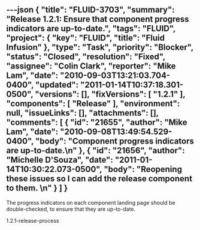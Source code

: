 ---json
{
  "title": "FLUID-3703",
  "summary": "Release 1.2.1: Ensure that component progress indicators are up-to-date.",
  "tags": "FLUID",
  "project": {
    "key": "FLUID",
    "title": "Fluid Infusion"
  },
  "type": "Task",
  "priority": "Blocker",
  "status": "Closed",
  "resolution": "Fixed",
  "assignee": "Colin Clark",
  "reporter": "Mike Lam",
  "date": "2010-09-03T13:21:03.704-0400",
  "updated": "2011-01-14T10:37:18.301-0500",
  "versions": [],
  "fixVersions": [
    "1.2.1"
  ],
  "components": [
    "Release"
  ],
  "environment": null,
  "issueLinks": [],
  "attachments": [],
  "comments": [
    {
      "id": "21655",
      "author": "Mike Lam",
      "date": "2010-09-08T13:49:54.529-0400",
      "body": "Component progress indicators are up-to-date.\n"
    },
    {
      "id": "21656",
      "author": "Michelle D'Souza",
      "date": "2011-01-14T10:30:22.073-0500",
      "body": "Reopening these issues so I can add the release component to them.&#x20;\n"
    }
  ]
}
---
The progress indicators on each component landing page should be double-checked, to ensure that they are up-to-date.

1.2.1-release-process

        